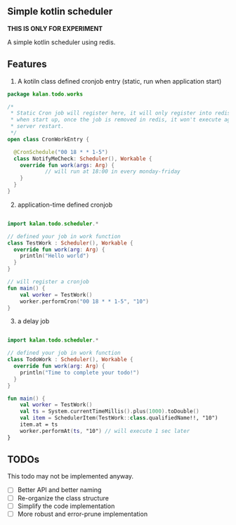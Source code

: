 ## Simple kotlin scheduler

**THIS IS ONLY FOR EXPERIMENT**

A simple kotlin scheduler using redis.

## Features

1. A kotiln class defined cronjob entry (static, run when application start)

```kotlin
package kalan.todo.works

/*
 * Static Cron job will register here, it will only register into redis queue
 * when start up, once the job is removed in redis, it won't execute again until
 * server restart.
 */
open class CronWorkEntry {

  @CronSchedule("00 18 * * 1-5")
  class NotifyMeCheck: Scheduler(), Workable {
    override fun work(args: Arg) {
			// will run at 18:00 in every monday-friday
    }
  }
}
```

2. application-time defined cronjob

```kotlin

import kalan.todo.scheduler.*

// defined your job in work function
class TestWork : Scheduler(), Workable {
  override fun work(arg: Arg) {
    println("Hello world")
  }
}

// will register a cronjob
fun main() {
	val worker = TestWork()
	worker.performCron("00 18 * * 1-5", "10")
}
```

3. a delay job

```kotlin

import kalan.todo.scheduler.*

// defined your job in work function
class TodoWork : Scheduler(), Workable {
  override fun work(arg: Arg) {
    println("Time to complete your todo!")
  }
}

fun main() {
	val worker = TestWork()
	val ts = System.currentTimeMillis().plus(1000).toDouble()
	val item = SchedulerItem(TestWork::class.qualifiedName!!, "10")
	item.at = ts
	worker.performAt(ts, "10") // will execute 1 sec later
}
```

## TODOs

This todo may not be implemented anyway.

- [ ] Better API and better naming
- [ ] Re-organize the class structure
- [ ] Simplify the code implementation
- [ ] More robust and error-prune implementation
